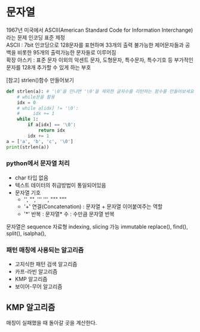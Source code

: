 # 문자열
1967년 미국에서 ASCII(American Standard Code for Information Interchange)라는 문제 인코딩 표준 제정  
ASCII : 7bit 인코딩으로 128문자를 표현하며 33개의 출력 불가능한 제어문자들과 공백을 비롯한 95개의 출력가능한 문자들로 이루어짐  
확장 아스키 : 표준 문자 이외의 악센트 문자, 도형문자, 특수문자, 특수기호 등 부가적인 문자를 128개 추가할 수 있게 하는 부호  

[참고]
strlen()함수 만들어보기
```python
def strlen(a): # '\0'을 만나면 '\0'을 제외한 글자수를 리턴하는 함수를 만들어보세요
    # while문을 활용
    idx = 0
    # while a[idx] != '\0':
    #     idx += 1
    while 1:
        if a[idx] == '\0':
            return idx
        idx += 1
a = ['a', 'b', 'c', '\0']
print(strlen(a))
```
### python에서 문자열 처리
- char 타입 없음 
- 텍스트 데이터의 취급방법이 통일되어있음  
- 문자열 기호
    - '', "", ''' ''', """ """
    - '+' 연결(Concatenation) : 문자열 + 문자열 이어붙여주는 역할
    - '\*' 반복 : 문자열* 수 : 수만큼 문자열 반복
    
문자열은 sequence 자료형 
indexing, slicing 가능
immutable
replace(), find(), split(), isalpha(),



### 패턴 매칭에 사용되는 알고리즘
- 고지식한 패턴 검색 알고리즘
- 카프-라빈 알고리즘
- KMP 알고리즘
- 보이어-무어 알고리즘


## KMP 알고리즘
매칭이 실패했을 때 돌아갈 곳을 계산한다.  
